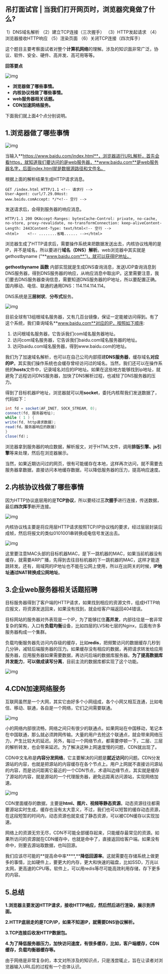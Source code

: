 ## 吊打面试官 | 当我们打开网页时，浏览器究竟做了什么?

​	1）DNS域名解析
（2）建立TCP连接（三次握手）
（3）HTTP发起请求
（4）浏览器接收HTTP响应
（5）渲染页面
（6）关闭TCP连接（四次挥手）



这个题目主要考察面试者对整个**计算机网络**的理解。涉及的知识面非常广泛，协议、软件、安全、硬件、高并发、高可用等等。

**回答要点**

![img](%E6%89%93%E5%BC%80%E7%BD%91%E9%A1%B5%E6%B5%8F%E8%A7%88%E5%99%A8%E5%81%9A%E4%BA%86%E4%BB%80%E4%B9%88.assets/format,png-20210626171308119.png) 

- **浏览器做了哪些事情。**
- **内核协议栈做了哪些事情。**
- **web服务器相关话题。**
- **CDN加速网络服务。**

下面我们就上面4个点分别说明。

##   1.浏览器做了哪些事情

 

![img](%E6%89%93%E5%BC%80%E7%BD%91%E9%A1%B5%E6%B5%8F%E8%A7%88%E5%99%A8%E5%81%9A%E4%BA%86%E4%BB%80%E4%B9%88.assets/format,png-20210626171318699.png)

 

当输入**https://www.baidu.com/index.html**，浏览器进行URL解析，首先会看https，就知道我们要访问的是web服务器，**www.baidu.com**是web服务器名字，后面index.html就是数据源路径和文件名。

根据上面的解析结果生成HTTP请求消息。

```
GET /index.html HTTP/1.1 <!-- 请求行 -->
User-Agent: curl/7.29.0Host: 
www.baidu.comAccept: */*<!-- 空行 -->
```

发送请求后，会得到服务器的响应消息。

```
HTTP/1.1 200 OKAccept-Ranges: bytesCache-Control: private, no-cache, no-store, proxy-revalidate, no-transformConnection: keep-aliveContent-Length: 2443Content-Type: text/html<!-- 空行 -->
<html>    <!-- ........省略...... --></html>
```

浏览器生成了HTTP请求后，需要操作系统来把数据发送出去，内核协议栈用的是IP，并不是域名，所以要进行**域名（DNS）解析**。web浏览器中其实就是gethostbyname ("**www.baidu.com**")，就可以获得IP地址。

 

**gethostbyname** **函数** 内部实现就是生成DNS查询消息，发送UDP查询消息到DNS服务器，得到DNS服务器的响应，从响应消息中取出IP。这里需要注意，我们要去DNS服务器查询信息，需要知道DNS服务器的IP地址，所以要配置正确。国内移动、电信、联通的通用DNS：114.114.114.114。

 

DNS系统是**三层树状**、**分布式**服务。

![img](%E6%89%93%E5%BC%80%E7%BD%91%E9%A1%B5%E6%B5%8F%E8%A7%88%E5%99%A8%E5%81%9A%E4%BA%86%E4%BB%80%E4%B9%88.assets/format,png-20210626171337482.png) 

目前全球有13组根域名服务器，又有几百台镜像，保证一定能被访问得到。有了这个系统，我们查询域名**www.baidu.com**对应的IP，按照如下顺序:

1. 访问根域名服务器，它告诉我们com域名服务器地址。
2. 访问com域名服务器，它告诉我们baidu.com域名服务器的地址。
3. 访问baidu.com域名服务器，得到www.baidu.com的地址。

 

我们为了加速域名解析，也可以在自己公司内部搭建**DNS服务器**，缓存域名**对应的IP**。其实我们操作系统也会缓存曾经访问过的域名。当然，我们还可以在操作系统的**hosts**文件中，记录域名对应的IP地址。如果在这些地方能够找到ip地址，就避免了远程访问DNS服务器，加快了DNS解析过程，也减轻了DNS服务器的压力。

 

得到了目标机器IP地址，浏览器就可以用**socket**，委托内核帮我们发送数据了，代码如下：

```Java
int fd = socket(AF_INET, SOCK_STREAM, 0);
connect(fd, 服务器地址);
while ( 1 ) {    
write(fd, http请求数据);    
read(fd，服务器响应的数据)
}
close(fd)；
```

浏览器拿到服务器的响应数据，解析报文，对于HTML文件，调用**排版引擎、js引擎**等来处理，然后在浏览器展示。

 

当然，如果近期访问过的网页，很有可能缓存在本地，这样再次访问，就不需要去服务器拿数据，直接访问本地缓存数据，可以降低服务器的压力，提高响应速度。

 

## 2.内核协议栈做了哪些事情

 

 

因为HTTP协议底层用的是**TCP协议**，所以要经过**三次握手**进行连接，传送数据，最后**四次挥手**断开连接。

![img](%E6%89%93%E5%BC%80%E7%BD%91%E9%A1%B5%E6%B5%8F%E8%A7%88%E5%99%A8%E5%81%9A%E4%BA%86%E4%BB%80%E4%B9%88.assets/format,png-20210626171355795.png) 

内核协议栈主要是将应用层HTTP请求按照TCP/IP协议栈的要求，经过层层封装后成帧，然后将报文的类似0101001串转换成电信号发送出去。

![img](%E6%89%93%E5%BC%80%E7%BD%91%E9%A1%B5%E6%B5%8F%E8%A7%88%E5%99%A8%E5%81%9A%E4%BA%86%E4%BB%80%E4%B9%88.assets/format,png-20210626171406734.png) 

这里要注意MAC头部的目标机器MAC，是下一跳机器的MAC，如果当前机器没有缓存，就需要ARP广播，先得到去往目标机器的下一跳机器的MAC，这样才能逐跳转发。还有，局域网的IP地址也不能在公网上使用，所以在出网关的时候，**IP地址通过NAT转换成公网地址**。

 

## 3.企业web服务器相关话题招聘

 

 

目标服务器得到了客户端的HTTP请求，如果找到相应的资源文件，组成HTTP响应报文，将资源发送回来，如果没有找到，就会给客户端返回404错误。

 

目标网站的服务器对外表现是一个IP，为了能够扛住**高并发**，内部往往是一套非常复杂的架构，入口有**负载均衡**设备，比如四层的LVS和七层的Nginx，后面有许多服务器构成一个集群。

 

负载均衡服务器先访问内存级的缓存，比如**redis**，把频繁访问的数据缓存几秒到几分钟，减轻后端服务器的压力。如果缓存没有相应的数据，再把请求转发给应用服务器，应用服务器如果需要数据，再访问后端的数据库服务器。**为了提高数据库并发能力**，**可以做成读写分离**，目前主流的数据库都实现了这个功能。



![img](%E6%89%93%E5%BC%80%E7%BD%91%E9%A1%B5%E6%B5%8F%E8%A7%88%E5%99%A8%E5%81%9A%E4%BA%86%E4%BB%80%E4%B9%88.assets/format,png-20210626171415939.png)

 

## 4.CDN加速网络服务

互联网虽然是一个大网，其实它由好多个小网组成，各个小网又相互连通，比如电信、移动、联通，各自是一个网络，它们之间需要联通。

![img](%E6%89%93%E5%BC%80%E7%BD%91%E9%A1%B5%E6%B5%8F%E8%A7%88%E5%99%A8%E5%81%9A%E4%BA%86%E4%BB%80%E4%B9%88.assets/format,png-20210626171434458.png) 

小的网络内部很流畅，网络之间只有很少的联通点。如果网站在中国移动，笔记本在中国联通，那么就必须跨网传输。大量的用户去抢这个联通点，就会带来网络压力，产生比较大的延迟。另外，每过一个网络节点，都需要停顿一下，二层、三层的解析转发，也会带来延迟。为了解决这种上网速度慢的问题，CDN就出现了。

 

CDN中文名称是**内容分发网络**，它主要解决的问题是**就近访问**的问题。CDN分发源站的内容，也就是把源站的内容缓存在各个节点上。用户上网就不直接访问源站的内容，而是访问距离它最近的一个CDN节点，术语叫边缘节点，其实就是缓存了源站的内容，就是源站的一个代理服务器，避免远距离访问源站，实现网络加速。

![img](%E6%89%93%E5%BC%80%E7%BD%91%E9%A1%B5%E6%B5%8F%E8%A7%88%E5%99%A8%E5%81%9A%E4%BA%86%E4%BB%80%E4%B9%88.assets/format,png-20210626171444947.png) 

CDN里面缓存的数据，主要是**html、图片、视频等静态资源**。动态资源往往都需要源站实时生成，缓存也没有太大意义，不过，我们也可以短暂的缓存动态资源，在这段短暂的时间内，动态资源也就变成了静态资源，可以被CDN缓存以实现加速。

网络上的资源无穷无尽，CDN不可能全部缓存起来，只能缓存最常见的资源。如果所访问的资源就在CDN缓存中，也就是命中了，直接返回给客户端。如果没有命中，则要去源站取数据，也叫回源。 

我们应该尽可能的**提高命中率****,****降低回源率**。这就需要在存储系统上做更多的事情，比如硬件上，要更大的内存，更大和快速的磁盘，比如SSD，万兆以太网，更高速的CPU等。软件上，可以用redis等尽可能高效利用存储，存下更多的内容。

## 5.总结

 

**1.浏览器主要发送HTTP请求，接收HTTP响应，然后然后进行渲染，展示到界面。**

**2.HTTP底层走的是TCP/IP，如果不知道IP，就需要DNS协议解析。**

**3.TCP连接后收发HTTP数据包。**

**4.为了降低服务器压力，加快访问速度，有很多缓存，比如，客户端缓存，CDN缓存，负载均衡器缓存等。**

由于网络是非常复杂的，本文对所涉及的知识点，只是浅尝辄止，旨在让读者对浏览器输入URL后的过程有一个总体认识。